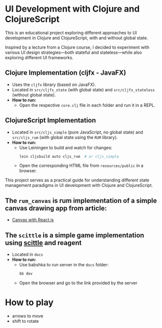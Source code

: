 # UI Development with Clojure and ClojureScript

This is an educational project exploring different approaches to UI development in Clojure and ClojureScript, with and without global state.

Inspired by a lecture from a Clojure course, I decided to experiment with various UI design strategies—both stateful and stateless—while also exploring different UI frameworks.

## Clojure Implementation (cljfx - JavaFX)

- Uses the `cljfx` library (based on JavaFX).
- Located in `src/cljfx_state` (with global state) and `src/cljfx_stateless` (without global state).
- **How to run:**
    - Open the respective `core.clj` file in each folder and run it in a REPL.

## ClojureScript Implementation

- Located in `src/cljs_simple` (pure JavaScript, no global state) and `src/cljs_rum` (with global state using the `RUM` library).
- **How to run:**
    - Use Leiningen to build and watch for changes:
      ```sh
      lein cljsbuild auto cljs_rum  # or cljs_simple
      ```
    - Open the corresponding HTML file from `resources/public` in a browser.

This project serves as a practical guide for understanding different state management paradigms in UI development with Clojure and ClojureScript.

## The `rum_canvas` is rum implementation of a simple canvas drawing app from article:
- [Canvas with React.js](https://medium.com/@pdx.lucasm/canvas-with-react-js-32e133c05258)

## The `scittle` is a simple game implementation using [scittle](https://medium.com/@pdx.lucasm/canvas-with-react-js-32e133c05258) and reagent

- Located in `docs`
- **How to run:**
    - Use babshka to run server in the `docs` folder:
      ```sh
      bb dev
      ```
    - Open the browser and go to the link provided by the server


# How to play

- arrows to move
- shift to rotate